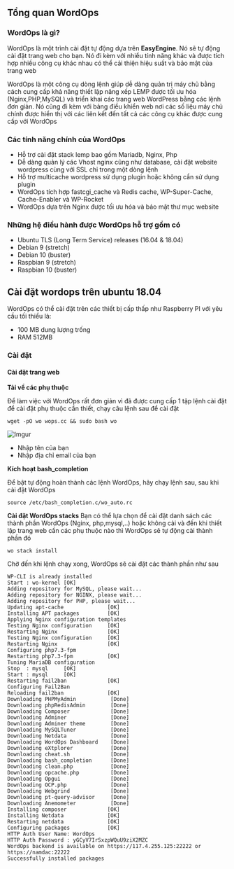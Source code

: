 ## Tổng quan WordOps

### WordOps là gì?
WordOps là một trình cài đặt tự động dựa trên **EasyEngine**. Nó sẽ tự động cài đặt trang web cho bạn. Nó đi kèm với nhiều tính năng khác và được tích hợp nhiều công cụ khác nhau có thể cải thiện hiệu suất và bảo mật của trang web

WordOps là một công cụ dòng lệnh giúp dễ dàng quản trị máy chủ bằng cách cung cấp khả năng thiết lập năng xếp LEMP được tối ưu hóa (Nginx,PHP,MySQL) và triển khai các trang web WordPress bằng các lệnh đơn giản. Nó cũng đi kèm với bảng điều khiển web nơi các số liệu máy chủ chính được hiển thị với các liên kết đến tất cả các công cụ khác được cung cấp với WordOps

### Các tính năng chính của WordOps

 * Hỗ trợ cài đặt stack lemp bao gồm Mariadb, Nginx, Php
 * Dễ dàng quản lý các Vhost nginx cũng như database, cài đặt website wordpress cùng với SSL chỉ trong một dòng lệnh
 * Hỗ trợ multicache wordpress sử dụng plugin hoặc không cần sử dụng plugin
 * WordOps tích hợp fastcgi_cache và Redis cache, WP-Super-Cache, Cache-Enabler và WP-Rocket
 * WordOps dựa trên Nginx được tối ưu hóa và bảo mật thư mục website

### Những hệ điều hành được WordOps hỗ trợ gồm có
 * Ubuntu TLS (Long Term Service) releases (16.04 & 18.04)
 * Debian 9 (stretch)
 * Debian 10 (buster)
 * Raspbian 9 (stretch)
 * Raspbian 10 (buster)

## Cài đặt wordops trên ubuntu 18.04
WordOps có thể cài đặt trên các thiết bị cấp thấp như Raspberry PI với yêu cầu tối thiểu là:
 * 100 MB dung lượng trống
 * RAM 512MB

### Cài đặt
#### Cài đặt trang web
**Tải về các phụ thuộc**

Để làm việc với WordOps rất đơn giản vì đã được cung cấp 1 tập lệnh cài đặt để cài đặt phụ thuộc cần thiết, chạy câu lệnh sau để cài đặt

`wget -pO wo wops.cc && sudo bash wo`

![Imgur](https://i.imgur.com/pBXsuXv.png)

 * Nhập tên của bạn
 * Nhập địa chỉ email của bạn

**Kích hoạt bash_completion**

Để bật tự động hoàn thành các lệnh WordOps, hãy chạy lệnh sau, sau khi cài đặt WordOps

`source /etc/bash_completion.c/wo_auto.rc`

**Cài đặt WordOps stacks**
Bạn có thể lựa chọn để cài đặt danh sách các thành phần WordOps (Nginx, php,mysql,..) hoặc không cài và đến khi thiết lập trang web cần các phụ thuộc nào thì WordOps sẽ tự động cài thành phần đó

`wo stack install`

Chờ đến khi lệnh chạy xong, WordOps sẽ cài đặt các thành phần như sau

```root@namdac:~# wo stack install
WP-CLI is already installed
Start : wo-kernel [OK]
Adding repository for MySQL, please wait...
Adding repository for NGINX, please wait...
Adding repository for PHP, please wait...
Updating apt-cache              [OK]
Installing APT packages         [OK]
Applying Nginx configuration templates
Testing Nginx configuration     [OK]
Restarting Nginx                [OK]
Testing Nginx configuration     [OK]
Restarting Nginx                [OK]
Configuring php7.3-fpm
Restarting php7.3-fpm           [OK]
Tuning MariaDB configuration
Stop  : mysql     [OK]
Start : mysql     [OK]
Restarting fail2ban             [OK]
Configuring Fail2Ban
Reloading fail2ban              [OK]
Downloading PHPMyAdmin           [Done]
Downloading phpRedisAdmin        [Done]
Downloading Composer             [Done]
Downloading Adminer              [Done]
Downloading Adminer theme        [Done]
Downloading MySQLTuner           [Done]
Downloading Netdata              [Done]
Downloading WordOps Dashboard    [Done]
Downloading eXtplorer            [Done]
Downloading cheat.sh             [Done]
Downloading bash_completion      [Done]
Downloading clean.php            [Done]
Downloading opcache.php          [Done]
Downloading Opgui                [Done]
Downloading OCP.php              [Done]
Downloading Webgrind             [Done]
Downloading pt-query-advisor     [Done]
Downloading Anemometer           [Done]
Installing composer             [OK]
Installing Netdata              [OK]
Restarting netdata              [OK]
Configuring packages            [OK]
HTTP Auth User Name: WordOps
HTTP Auth Password : yGCyV7IrSxzpWQuU9ziX2MZC
WordOps backend is available on https://117.4.255.125:22222 or https://namdac:22222
Successfully installed packages
```